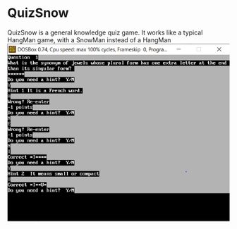 # QuizSnow
QuizSnow is a general knowledge quiz game.
It works like a typical HangMan game, with a SnowMan instead of a HangMan
![SnowMan](Capture.png)
